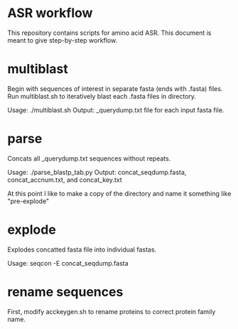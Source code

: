 # ASR workflow
This repository contains scripts for amino acid ASR.
This document is meant to give step-by-step workflow.

# multiblast
Begin with sequences of interest in separate fasta (ends with .fasta) files. 
Run multiblast.sh to iteratively blast each .fasta files in directory.

Usage: ./multiblast.sh
Output: _querydump.txt file for each input fasta file.

# parse
Concats all _querydump.txt sequences without repeats.

Usage: ./parse_blastp_tab.py
Output: concat_seqdump.fasta, concat_accnum.txt, and concat_key.txt

At this point I like to make a copy of the directory and name it something like "pre-explode"

# explode
Explodes concatted fasta file into individual fastas.

Usage: seqcon -E concat_seqdump.fasta

# rename sequences
First, modify acckeygen.sh to rename proteins to correct protein family name.
